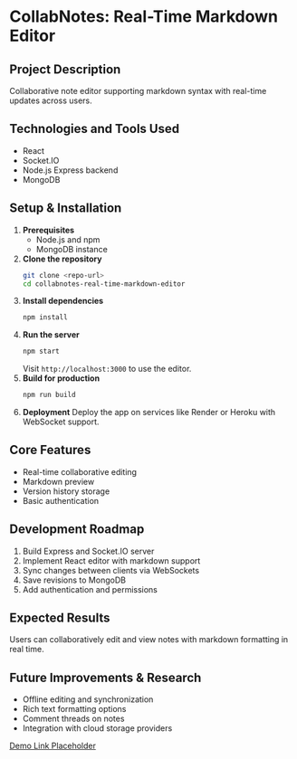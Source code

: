 # CollabNotes: Real-Time Markdown Editor

## Project Description
Collaborative note editor supporting markdown syntax with real-time updates across users.

## Technologies and Tools Used
- React
- Socket.IO
- Node.js Express backend
- MongoDB

## Setup & Installation
1. **Prerequisites**
   - Node.js and npm
   - MongoDB instance
2. **Clone the repository**
   ```bash
   git clone <repo-url>
   cd collabnotes-real-time-markdown-editor
   ```
3. **Install dependencies**
   ```bash
   npm install
   ```
4. **Run the server**
   ```bash
   npm start
   ```
   Visit `http://localhost:3000` to use the editor.
5. **Build for production**
   ```bash
   npm run build
   ```
6. **Deployment**
   Deploy the app on services like Render or Heroku with WebSocket support.

## Core Features
- Real-time collaborative editing
- Markdown preview
- Version history storage
- Basic authentication

## Development Roadmap
1. Build Express and Socket.IO server
2. Implement React editor with markdown support
3. Sync changes between clients via WebSockets
4. Save revisions to MongoDB
5. Add authentication and permissions

## Expected Results
Users can collaboratively edit and view notes with markdown formatting in real time.

## Future Improvements & Research
- Offline editing and synchronization
- Rich text formatting options
- Comment threads on notes
- Integration with cloud storage providers

[Demo Link Placeholder](https://example.com)
